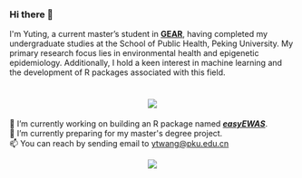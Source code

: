 ### Hi there 👋<br>
I'm Yuting, a current master’s student in <a href="https://gearpku2020.github.io//">**GEAR**</a></li>, having completed my undergraduate studies at the School of Public Health, Peking University. My primary research focus lies in environmental health and epigenetic epidemiology. Additionally, I hold a keen interest in machine learning and the development of R packages associated with this field.

<h1 align="center"> <a href="https://sunguoqi.com/"> <img src="https://readme-typing-svg.herokuapp.com/?lines=console.log(%22Hello%2C%20World!%22);Welcome%20to%20zero%20Github!&center=true&size=27"> </a> </h1>

🔭 I’m currently working on building an R package named <a href="https://github.com/ytwangZero/easyEWAS">***easyEWAS***</a></li>.<br>
🌱 I’m currently preparing for my master's degree project.<br>
📫 You can reach by sending email to <ytwang@pku.edu.cn><br>

<div align="center"> <img src="https://github-readme-streak-stats.herokuapp.com/?user=ytwangZero" /> </div>


<!--
**ytwangZero/ytwangZero** is a ✨ _special_ ✨ repository because its `README.md` (this file) appears on your GitHub profile.

Here are some ideas to get you started:

- 🔭 I’m currently working on building an R package, easyEWAS.
- 🌱 I’m currently learning ...
- 👯 I’m looking to collaborate on ...
- 🤔 I’m looking for help with ...
- 💬 Ask me about ...
- 📫 How to reach me: ...
- 😄 Pronouns: ...
- ⚡ Fun fact: ...
-->
